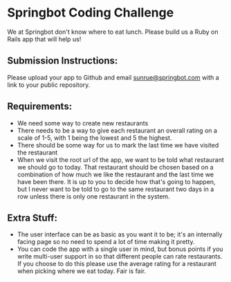 Springbot Coding Challenge
==========================

We at Springbot don't know where to eat lunch. Please build us a Ruby on Rails
app that will help us!

## Submission Instructions:
Please upload your app to Github and email sunrue@springbot.com with a link to your public repository.

## Requirements:
* We need some way to create new restaurants
* There needs to be a way to give each restaurant an overall rating on a scale
   of 1-5, with 1 being the lowest and 5 the highest.
* There should be some way for us to mark the last time we have visited
   the restaurant
* When we visit the root url of the app, we want to be told what restaurant we
   should go to today. That restaurant should be chosen based on a combination
   of how much we like the restaurant and the last time we have been there. It
   is up to you to decide how that's going to happen, but I never want to be told
   to go to the same restaurant two days in a row unless there is only one
   restaurant in the system.

## Extra Stuff:
* The user interface can be as basic as you want it to be; it's an internally
  facing page so no need to spend a lot of time making it pretty.
* You can code the app with a single user in mind, but bonus points if you
  write multi-user support in so that different people can rate restaurants.
  If you choose to do this please use the average rating for a restaurant
  when picking where we eat today. Fair is fair.

